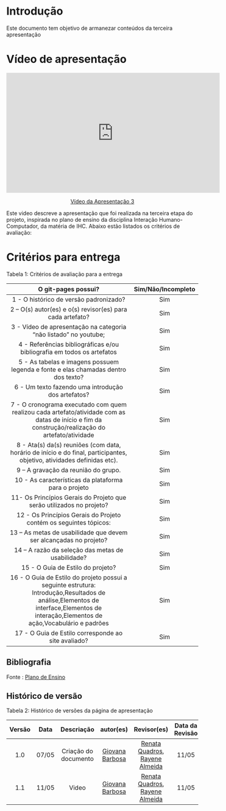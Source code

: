 # Introdução 

Este documento tem objetivo de armanezar conteúdos da terceira apresentação



# Vídeo de apresentação 

<p style="text-align: center"><iframe width="560" height="315" src="https://www.youtube.com/embed/EtBUz5jxs-E" title="YouTube video player" frameborder="0" allow="accelerometer; autoplay; clipboard-write; encrypted-media; gyroscope; picture-in-picture; web-share" referrerpolicy="strict-origin-when-cross-origin" allowfullscreen></iframe></p>
<p style="text-align: center"><a href="https://youtu.be/EtBUz5jxs-E" target="blanket">Vídeo da Apresentação 3</a></p>

Este video descreve a apresentação que foi realizada na terceira etapa do projeto, inspirada no plano de ensino da disciplina Interação Humano-Computador, da matéria de IHC. Abaixo estão listados os critérios de avaliação:
# Critérios para entrega

Tabela 1: Critérios de avaliação para a entrega 


| O git-pages possui?     | Sim/Não/Incompleto |
| :--------: | :----: |     
1 - O histórico de versão padronizado? | Sim
2 – O(s) autor(es) e o(s) revisor(es) para cada artefato? | Sim
3 - Vídeo de apresentação na categoria “não listado” no youtube; |Sim
4 - Referências bibliográficas e/ou bibliografia em todos os artefatos|Sim
5 - As tabelas e imagens possuem legenda e fonte e elas chamadas dentro dos texto? | Sim
6 - Um texto fazendo uma introdução dos artefatos?| Sim
7 - O cronograma executado com quem realizou cada artefato/atividade com as datas de início e fim da construção/realização do artefato/atividade | Sim
8 - Ata(s) da(s) reuniões (com data, horário de início e do final, participantes, objetivo, atividades definidas etc). |Sim 
9 – A gravação da reunião do grupo. | Sim
10 - As características da plataforma para o projeto| Sim
11- Os Princípios Gerais do Projeto que serão utilizados no projeto?| Sim
12 - Os Princípios Gerais do Projeto contém os seguintes tópicos:| Sim
13 – As metas de usabilidade que devem ser alcançadas no projeto? |Sim
14 – A razão da seleção das metas de usabilidade? |Sim
15 - O Guia de Estilo do projeto?| Sim
16 - O Guia de Estilo do projeto possui a seguinte estrutura: Introdução,Resultados de análise,Elementos de interface,Elementos de interação,Elementos de ação,Vocabulário e padrões | Sim
17 -  O Guia de Estilo corresponde ao site avaliado?|Sim

## Bibliografia 
Fonte : [Plano de Ensino](https://aprender3.unb.br/pluginfile.php/2843624/mod_resource/content/48/Plano_de_Ensino%20FIHC%20012024%20Turma%201.pdf)

## Histórico de versão

Tabela 2: Histórico de versões da página de apresentação

|                            Versão                             |              Data               |                    Descriação                     | autor(es)           |  Revisor(es)          | Data da Revisão|
| :----------------------------------------------------------: | :-------------------------------: | :-------------------------------------------------: | :-------------------------------: |  :-------------------------------: | :-------------------------------: |
| 1.0 |  07/05  | Criação do documento |[Giovana Barbosa ](https://github.com/gio221)|[Renata Quadros](https://github.com/Renatinha28), [Rayene Almeida](https://github.com/rayenealmeida)  |11/05|
| 1.1 |  11/05  | Video |[Giovana Barbosa ](https://github.com/gio221)|[Renata Quadros](https://github.com/Renatinha28), [Rayene Almeida](https://github.com/rayenealmeida)  |11/05|


